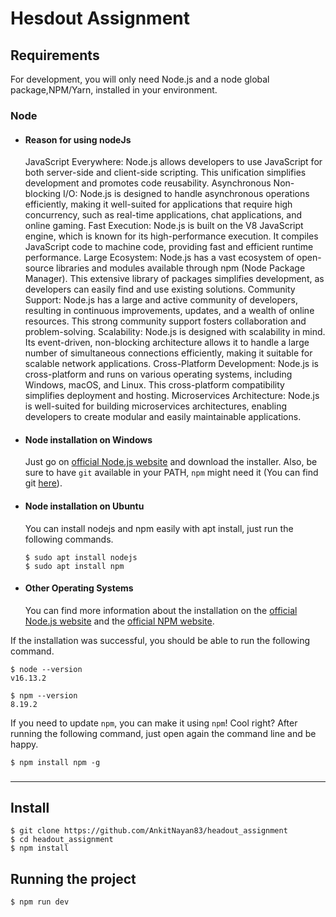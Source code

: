 # Hesdout Assignment

## Requirements

For development, you will only need Node.js and a node global package,NPM/Yarn, installed in your environment.

### Node

- #### Reason for using nodeJs
  
  JavaScript Everywhere: Node.js allows developers to use JavaScript for both server-side and client-side scripting. This unification simplifies development and promotes code reusability.
  Asynchronous Non-blocking I/O: Node.js is designed to handle asynchronous operations efficiently, making it well-suited for applications that require high concurrency, such as real-time applications, chat applications, and online gaming.
  Fast Execution: Node.js is built on the V8 JavaScript engine, which is known for its high-performance execution. It compiles JavaScript code to machine code, providing fast and efficient runtime performance.
  Large Ecosystem: Node.js has a vast ecosystem of open-source libraries and modules available through npm (Node Package Manager). This extensive library of packages simplifies development, as developers can easily find and use existing solutions.
  Community Support: Node.js has a large and active community of developers, resulting in continuous improvements, updates, and a wealth of online resources. This strong community support fosters collaboration and problem-solving.
  Scalability: Node.js is designed with scalability in mind. Its event-driven, non-blocking architecture allows it to handle a large number of simultaneous connections efficiently, making it suitable for scalable network applications.
  Cross-Platform Development: Node.js is cross-platform and runs on various operating systems, including Windows, macOS, and Linux. This cross-platform compatibility simplifies deployment and hosting.
  Microservices Architecture: Node.js is well-suited for building microservices architectures, enabling developers to create modular and easily maintainable applications.

- #### Node installation on Windows

  Just go on [official Node.js website](https://nodejs.org/) and download the installer.
  Also, be sure to have `git` available in your PATH, `npm` might need it (You can find git [here](https://git-scm.com/)).

- #### Node installation on Ubuntu

  You can install nodejs and npm easily with apt install, just run the following commands.

      $ sudo apt install nodejs
      $ sudo apt install npm

- #### Other Operating Systems
  You can find more information about the installation on the [official Node.js website](https://nodejs.org/) and the [official NPM website](https://npmjs.org/).

If the installation was successful, you should be able to run the following command.

    $ node --version
    v16.13.2

    $ npm --version
    8.19.2

If you need to update `npm`, you can make it using `npm`! Cool right? After running the following command, just open again the command line and be happy.

    $ npm install npm -g

###

---

## Install

    $ git clone https://github.com/AnkitNayan83/headout_assignment
    $ cd headout_assignment
    $ npm install

## Running the project

    $ npm run dev
